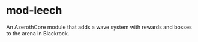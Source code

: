 # mod-leech
An AzerothCore module that adds a wave system with rewards and bosses to the arena in Blackrock.
